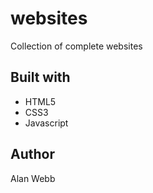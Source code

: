 # websites

Collection of complete websites

## Built with

* HTML5
* CSS3
* Javascript

## Author

Alan Webb